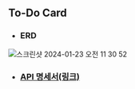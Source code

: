 ## To-Do Card



* ### ERD

![스크린샷 2024-01-23 오전 11 30 52](https://github.com/HEEEUN9812/schedule_app/assets/154495684/2a810d68-caad-4860-a8d7-f8f9d7212265)




* ### [API 명세서(링크)]([[https://fog-diadem-677.notion.site/9c9d7d780bbf42ec81bec1bb97084e97?v=c26ee96ed261499eb6a2099eb0995477](https://fog-diadem-677.notion.site/dbc77a8b75b048638493358c5f215074?v=b184171db0da42159e83d4c91edb000e&pvs=4)https://fog-diadem-677.notion.site/dbc77a8b75b048638493358c5f215074?v=b184171db0da42159e83d4c91edb000e&pvs=4](https://fog-diadem-677.notion.site/dbc77a8b75b048638493358c5f215074?v=b184171db0da42159e83d4c91edb000e)https://fog-diadem-677.notion.site/dbc77a8b75b048638493358c5f215074?v=b184171db0da42159e83d4c91edb000e)
